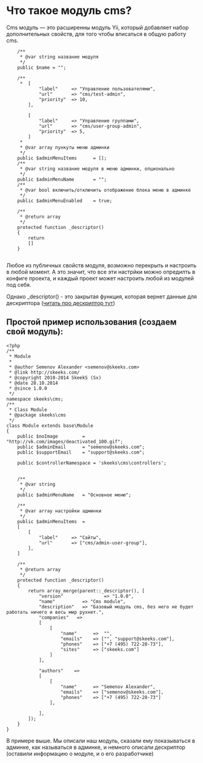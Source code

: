 Что такое модуль cms?
=====================
Cms модуль — это расширенны модуль Yii, который добавляет набор дополнительных свойств, для того чтобы вписаться в общую работу cms.

```
    /**
     * @var string название модуля
     */
    public $name = "";

    /**
     *  [
            "label"     => "Управление пользователями",
            "url"       => "cms/test-admin",
            "priority"  => 10,
        ],

        [
            "label"     => "Управление группами",
            "url"       => "cms/user-group-admin",
            "priority"  => 5,
        ]
     *
     * @var array пункуты меню админки
     */
    public $adminMenuItems      = [];
    /**
     * @var string название модуля в меню админки, опционально
     */
    public $adminMenuName       = "";
    /**
     * @var bool включить/отключить отображение блока меню в админке
     */
    public $adminMenuEnabled    = true;
    
    /**
     * @return array
     */
    protected function _descriptor()
    {
        return
        []
    }
    
```

Любое из публичных свойств модуля, возможно перекрыть и настроить в любой момент. А это значит, что все эти настрйки можно опредилть в конфиге проекта, и каждый проект может настроить любой из модулей под себя.

Однако _descriptor() - это закрытая функция, которая вернет данные для дескриптора ([читать про дескриптор тут](base-descriptor-cms.md))

Простой пример использования (создаем свой модуль):
----------------------------

```
<?php
/**
 * Module
 *
 * @author Semenov Alexander <semenov@skeeks.com>
 * @link http://skeeks.com/
 * @copyright 2010-2014 SkeekS (Sx)
 * @date 28.10.2014
 * @since 1.0.0
 */
namespace skeeks\cms;
/**
 * Class Module
 * @package skeeks\cms
 */
class Module extends base\Module
{
    public $noImage         = "http://vk.com/images/deactivated_100.gif";
    public $adminEmail      = "semenov@skeeks.com";
    public $supportEmail    = "support@skeeks.com";

    public $controllerNamespace = 'skeeks\cms\controllers';


    /**
     * @var string
     */
    public $adminMenuName   = "Основное меню";

    /**
     * @var array настройки админки
     */
    public $adminMenuItems  =
    [
        [
            "label"     => "Сайты",
            "url"       => ["cms/admin-user-group"],
        ],
    ]
    
    /**
     * @return array
     */
    protected function _descriptor()
    {
        return array_merge(parent::_descriptor(), [
            "version"               => "1.0.0",
            "name"          => "Cms module",
            "description"   => "Базовый модуль cms, без него не будет работать ничего и весь мир рухнет.",
            "companies"   =>
            [
                [
                    "name"      =>  "",
                    "emails"    => ["", "support@skeeks.com"],
                    "phones"    => ["+7 (495) 722-28-73"],
                    "sites"     => ["skeeks.com"]
                ]
            ],

            "authors"    =>
            [
                [
                    "name"      => "Semenov Alexander",
                    "emails"    => ["semenov@skeeks.com"],
                    "phones"    => ["+7 (495) 722-28-73"]
                ],
              
            ],
        ]);
    }
}
```

 В примере выше.
 Мы описали наш модуль, сказали ему показываться в админке, как называться в админке, и немного описали дескриптор (оставили информацию о модуле, и о его разработчике)